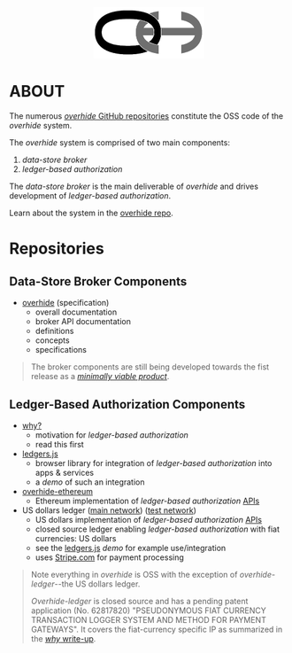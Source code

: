 <p align="center"><a href="https://github.com/overhide"><img src="./.github/logo.png" width="200px"/></a></p>

# ABOUT

The numerous [*overhide* GitHub repositories](https://github.com/overhide) constitute the OSS code of the *overhide* system.

The *overhide* system is comprised of two main components:

1. *data-store broker*
1. *ledger-based authorization*

The *data-store broker* is the main deliverable of *overhide* and drives development of *ledger-based authorization*.

Learn about the system in the [overhide repo](https://github.com/overhide/overhide).

# Repositories

## Data-Store Broker Components

* [overhide](https://github.com/overhide/overhide) (specification)
    * overall documentation
    * broker API documentation
    * definitions
    * concepts
    * specifications

> The broker components are still being developed towards the fist release as a [*minimally viable product*](https://github.com/overhide/overhide/blob/master/docs/mvp.md).    

## Ledger-Based Authorization Components

* [why?](https://github.com/overhide/ledgers.js/blob/master/why/why.md)
    * motivation for *ledger-based authorization*
    * read this first
* [ledgers.js](https://github.com/overhide/ledgers.js)
    * browser library for integration of *ledger-based authorization* into apps & services
    * a *demo* of such an integration
* [overhide-ethereum](https://github.com/overhide/overhide-ethereum)
    * Ethereum implementation of *ledger-based authorization* [APIs](https://rinkeby.ethereum.overhide.io/swagger.html)
* US dollars ledger ([main network](https://ohledger.com)) ([test network](https://test.ohledger.com))
    * US dollars implementation of *ledger-based authorization* [APIs](https://test.ohledger.com/swagger.html)
    * closed source ledger enabling *ledger-based authorization* with fiat currencies: US dollars
    * see the [ledgers.js](https://github.com/overhide/ledgers.js) *demo* for example use/integration
    * uses [Stripe.com](https://stripe.com) for payment processing
    
> Note everything in *overhide* is OSS with the exception of *overhide-ledger*--the US dollars ledger.
>
> *Overhide-ledger* is closed source and has a pending patent application (No. 62817820) "PSEUDONYMOUS FIAT CURRENCY TRANSACTION LOGGER SYSTEM AND METHOD FOR PAYMENT GATEWAYS".  It covers the fiat-currency specific IP as summarized in the [*why* write-up](https://github.com/overhide/ledgers.js/blob/master/why/why.md#what-does-overhide-ledger-do).
